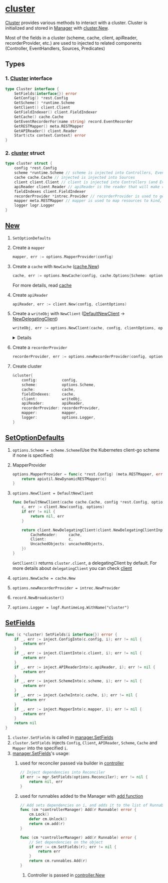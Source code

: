 # [cluster](https://github.com/kubernetes-sigs/controller-runtime/blob/v0.13.0/pkg/cluster/cluster.go)

[Cluster](https://github.com/kubernetes-sigs/controller-runtime/blob/v0.13.0/pkg/cluster/cluster.go) provides various methods to interact with a cluster. Cluster is initialized and stored in [Manager](../manager/) with [cluster.New](https://github.com/kubernetes-sigs/controller-runtime/blob/v0.13.0/pkg/cluster/cluster.go#L146).

Most of the fields in a cluster (scheme, cache, client, apiReader, recorderProvider, etc.) are used to injected to related components (Controller, EventHandlers, Sources, Predicates)

## Types

### 1. [Cluster](https://github.com/kubernetes-sigs/controller-runtime/blob/v0.13.0/pkg/cluster/cluster.go#L39) interface

```go
type Cluster interface {
	SetFields(interface{}) error
	GetConfig() *rest.Config
	GetScheme() *runtime.Scheme
	GetClient() client.Client
	GetFieldIndexer() client.FieldIndexer
	GetCache() cache.Cache
	GetEventRecorderFor(name string) record.EventRecorder
	GetRESTMapper() meta.RESTMapper
	GetAPIReader() client.Reader
	Start(ctx context.Context) error
}
```

### 2. [cluster](https://github.com/kubernetes-sigs/controller-runtime/blob/v0.13.0/pkg/cluster/internal.go#L34) struct

```go
type cluster struct {
	config *rest.Config
	scheme *runtime.Scheme // scheme is injected into Controllers, EventHandlers, Sources and Predicates.
	cache cache.Cache // injected is injected into Sources
	client client.Client // client is injected into Controllers (and EventHandlers, Sources and Predicates).
	apiReader client.Reader // apiReader is the reader that will make requests to the api server and not the cache.
	fieldIndexes client.FieldIndexer
	recorderProvider *intrec.Provider // recorderProvider is used to generate event recorders that will be injected into Controllers (and EventHandlers, Sources and Predicates).
	mapper meta.RESTMapper // mapper is used to map resources to kind, and map kind and version.
	logger logr.Logger
}
```

## [New](https://github.com/kubernetes-sigs/controller-runtime/blob/v0.13.0/pkg/cluster/cluster.go#L146)

1. `SetOptionDefaults`
1. Create a `mapper`
    ```go
    mapper, err := options.MapperProvider(config)
    ```
1. Create a `cache` with `NewCache` ([cache.New](https://github.com/kubernetes-sigs/controller-runtime/blob/v0.13.0/pkg/cache/cache.go#L148))
    ```go
    cache, err := options.NewCache(config, cache.Options{Scheme: options.Scheme, Mapper: mapper, Resync: options.SyncPeriod, Namespace: options.Namespace})
    ```

    For more details, read [cache](../cache/README.md)

1. Create `apiReader`
    ```go
    apiReader, err := client.New(config, clientOptions)
    ```
1. Create a `writeObj` with `NewClient` ([DefaultNewClient](https://github.com/kubernetes-sigs/controller-runtime/blob/v0.13.0/pkg/cluster/cluster.go#L259) -> [NewDelegatingClient](https://github.com/kubernetes-sigs/controller-runtime/blob/v0.13.0/pkg/client/split.go#L44))
    ```go
    writeObj, err := options.NewClient(cache, config, clientOptions, options.ClientDisableCacheFor...)
    ```

    <details>

    ```go
	if options.NewClient == nil {
		options.NewClient = DefaultNewClient
	}
    ```

    ```go
    // DefaultNewClient creates the default caching client.
    func DefaultNewClient(cache cache.Cache, config *rest.Config, options client.Options, uncachedObjects ...client.Object) (client.Client, error) {
        c, err := client.New(config, options)
        if err != nil {
            return nil, err
        }

        return client.NewDelegatingClient(client.NewDelegatingClientInput{
            CacheReader:     cache,
            Client:          c,
            UncachedObjects: uncachedObjects,
        })
    }
    ```

    ```go
    &delegatingClient{
		scheme: in.Client.Scheme(),
		mapper: in.Client.RESTMapper(),
		Reader: &delegatingReader{
			CacheReader:       in.CacheReader,
			ClientReader:      in.Client,
			scheme:            in.Client.Scheme(),
			uncachedGVKs:      uncachedGVKs,
			cacheUnstructured: in.CacheUnstructured,
		},
		Writer:       in.Client,
		StatusClient: in.Client,
	}
    ```

    </details>


1. Create a `recorderProvider`
    ```go
    recorderProvider, err := options.newRecorderProvider(config, options.Scheme, options.Logger.WithName("events"), options.makeBroadcaster)
    ```
1. Create cluster
    ```go
    &cluster{
		config:           config,
		scheme:           options.Scheme,
		cache:            cache,
		fieldIndexes:     cache,
		client:           writeObj,
		apiReader:        apiReader,
		recorderProvider: recorderProvider,
		mapper:           mapper,
		logger:           options.Logger,
	}
    ```

## [SetOptionDefaults](https://github.com/kubernetes-sigs/controller-runtime/blob/v0.13.0/pkg/cluster/cluster.go#L208)

1. `options.Scheme = scheme.Scheme`(Use the Kubernetes client-go scheme if none is specified)
1. MapperProvider
    ```go
    options.MapperProvider = func(c *rest.Config) (meta.RESTMapper, error) {
		return apiutil.NewDynamicRESTMapper(c)
	}
    ```
1. `options.NewClient = DefaultNewClient`
    ```go
    func DefaultNewClient(cache cache.Cache, config *rest.Config, options client.Options, uncachedObjects ...client.Object) (client.Client, error) {
    	c, err := client.New(config, options)
    	if err != nil {
    		return nil, err
    	}

    	return client.NewDelegatingClient(client.NewDelegatingClientInput{
    		CacheReader:     cache,
    		Client:          c,
    		UncachedObjects: uncachedObjects,
    	})
    }
    ```

    `GetClient()` returns `cluster.client`, a delegatingClient by default. For more details about `delegatingClient` you can check [client](../client/README.md)

1. `options.NewCache = cache.New`
1. `options.newRecorderProvider = intrec.NewProvider`
1. `record.NewBroadcaster()`
1. `options.Logger = logf.RuntimeLog.WithName("cluster")`

## [SetFields](https://github.com/kubernetes-sigs/controller-runtime/blob/v0.13.0/pkg/cluster/internal.go#L67)



```go
func (c *cluster) SetFields(i interface{}) error {
	if _, err := inject.ConfigInto(c.config, i); err != nil {
		return err
	}
	if _, err := inject.ClientInto(c.client, i); err != nil {
		return err
	}
	if _, err := inject.APIReaderInto(c.apiReader, i); err != nil {
		return err
	}
	if _, err := inject.SchemeInto(c.scheme, i); err != nil {
		return err
	}
	if _, err := inject.CacheInto(c.cache, i); err != nil {
		return err
	}
	if _, err := inject.MapperInto(c.mapper, i); err != nil {
		return err
	}
	return nil
}
```

1. `cluster.SetFields` is called in [manager.SetFields](https://github.com/kubernetes-sigs/controller-runtime/blob/v0.13.0/pkg/manager/internal.go#L196-L211)
1. `cluster.SetFields` injects `Config`, `Client`, `APIReader`, `Scheme`, `Cache` and `Mapper` into the specified `i`.
1. [manager.SetFields](https://github.com/kubernetes-sigs/controller-runtime/blob/v0.13.0/pkg/manager/internal.go#L196-L211)'s usage:
    1. used for reconciler passed via builder in [controller](https://github.com/kubernetes-sigs/controller-runtime/blob/v0.13.0/pkg/controller/controller.go#L138)
        ```go
        // Inject dependencies into Reconciler
        if err := mgr.SetFields(options.Reconciler); err != nil {
            return nil, err
        }
        ```

    1. used for runnables added to the Manager with [add function](https://github.com/kubernetes-sigs/controller-runtime/blob/v0.13.0/pkg/manager/internal.go#L187)
        ```go
        // Add sets dependencies on i, and adds it to the list of Runnables to start.
        func (cm *controllerManager) Add(r Runnable) error {
            cm.Lock()
            defer cm.Unlock()
            return cm.add(r)
        }

        func (cm *controllerManager) add(r Runnable) error {
            // Set dependencies on the object
            if err := cm.SetFields(r); err != nil {
                return err
            }
            return cm.runnables.Add(r)
        }
        ```
        1. Controller is passed in [controller.New](https://github.com/kubernetes-sigs/controller-runtime/blob/v0.13.0/pkg/controller/controller.go#L95)
